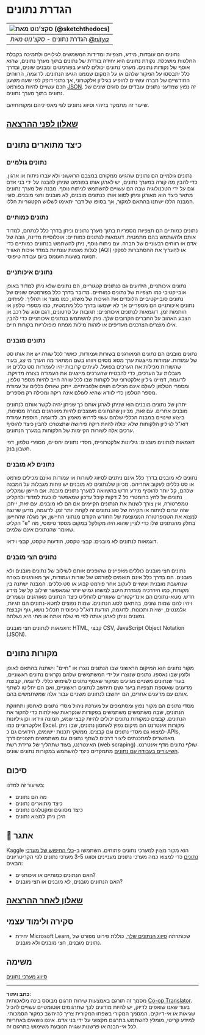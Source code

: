 <!--
CO_OP_TRANSLATOR_METADATA:
{
  "original_hash": "12339119c0165da569a93ddba05f9339",
  "translation_date": "2025-09-05T23:27:16+00:00",
  "source_file": "1-Introduction/03-defining-data/README.md",
  "language_code": "he"
}
-->
# הגדרת נתונים

|![סקצ'נוט מאת [(@sketchthedocs)](https://sketchthedocs.dev)](../../sketchnotes/03-DefiningData.png)|
|:---:|
|הגדרת נתונים - _סקצ'נוט מאת [@nitya](https://twitter.com/nitya)_ |

נתונים הם עובדות, מידע, תצפיות ומדידות המשמשים לגילויים ולתמיכה בקבלת החלטות מושכלת. נקודת נתונים היא יחידה בודדת של נתונים בתוך מערך נתונים, שהוא אוסף של נקודות נתונים. מערכי נתונים יכולים להגיע בפורמטים ומבנים שונים, ובדרך כלל יתבססו על המקור שלהם או על המקום שממנו הגיעו הנתונים. לדוגמה, הרווחים החודשיים של חברה עשויים להופיע בגיליון אלקטרוני, אך נתוני דופק לפי שעה משעון חכם עשויים להיות בפורמט [JSON](https://stackoverflow.com/a/383699). זה נפוץ שמדעני נתונים עובדים עם סוגים שונים של נתונים בתוך מערך נתונים.

שיעור זה מתמקד בזיהוי וסיווג נתונים לפי מאפייניהם ומקורותיהם.

## [שאלון לפני ההרצאה](https://ff-quizzes.netlify.app/en/ds/quiz/4)
## כיצד מתוארים נתונים

### נתונים גולמיים
נתונים גולמיים הם נתונים שהגיעו ממקורם במצבם הראשוני ולא עברו ניתוח או ארגון. כדי להבין מה קורה במערך נתונים, יש לארגן אותו בפורמט שניתן להבנה על ידי בני אדם וגם על ידי הטכנולוגיה שבה הם עשויים להשתמש לניתוח נוסף. מבנה של מערך נתונים מתאר כיצד הוא מאורגן וניתן לסווג אותו כנתונים מובנים, לא מובנים וחצי מובנים. סוגי המבנה הללו ישתנו בהתאם למקור, אך בסופו של דבר יתאימו לשלוש הקטגוריות הללו.

### נתונים כמותיים
נתונים כמותיים הם תצפיות מספריות בתוך מערך נתונים וניתן בדרך כלל לנתחם, למדוד אותם ולהשתמש בהם מתמטית. דוגמאות לנתונים כמותיים: אוכלוסיית מדינה, גובה של אדם או רווחים רבעוניים של חברה. עם ניתוח נוסף, ניתן להשתמש בנתונים כמותיים כדי לגלות מגמות עונתיות במדד איכות האוויר (AQI) או להעריך את ההסתברות לפקקי תנועה בשעות העומס ביום עבודה טיפוסי.

### נתונים איכותניים
נתונים איכותניים, הידועים גם כנתונים קטגוריים, הם נתונים שלא ניתן למדוד באופן אובייקטיבי כמו תצפיות של נתונים כמותיים. מדובר בדרך כלל בפורמטים שונים של נתונים סובייקטיביים הלוכדים את האיכות של משהו, כמו מוצר או תהליך. לעיתים, נתונים איכותניים הם מספריים אך לא ישמשו בדרך כלל מתמטית, כמו מספרי טלפון או חותמות זמן. דוגמאות לנתונים איכותניים: תגובות על סרטונים, דגם וסוג של רכב או הצבע האהוב על החברים הקרובים שלך. ניתן להשתמש בנתונים איכותניים כדי להבין אילו מוצרים הצרכנים מעדיפים או לזהות מילות מפתח פופולריות בקורות חיים.

### נתונים מובנים
נתונים מובנים הם נתונים המאורגנים בשורות ועמודות, כאשר לכל שורה יש את אותו סט של עמודות. עמודות מייצגות ערך מסוג מסוים ויזוהו בשם המתאר מה הערך מייצג, בעוד שהשורות מכילות את הערכים בפועל. לעיתים קרובות יהיו לעמודות סט כללים או מגבלות על הערכים, כדי להבטיח שהערכים מייצגים את העמודה בצורה מדויקת. לדוגמה, דמיינו גיליון אלקטרוני של לקוחות שבו לכל שורה חייב להיות מספר טלפון, ומספרי הטלפון לעולם אינם מכילים תווים אלפביתיים. ייתכן שיוחלו כללים על עמודת מספר הטלפון כדי לוודא שהיא לעולם אינה ריקה ומכילה רק מספרים.

יתרון של נתונים מובנים הוא שניתן לארגן אותם כך שניתן יהיה לקשר אותם לנתונים מובנים אחרים. עם זאת, מכיוון שהנתונים מעוצבים להיות מאורגנים בצורה מסוימת, ביצוע שינויים במבנה הכללי שלהם עשוי לדרוש מאמץ רב. לדוגמה, הוספת עמודת דוא"ל לגיליון הלקוחות שלא יכולה להיות ריקה פירושה שתצטרכו להבין כיצד להוסיף ערכים אלה לשורות הקיימות של הלקוחות במערך הנתונים.

דוגמאות לנתונים מובנים: גיליונות אלקטרוניים, מסדי נתונים יחסיים, מספרי טלפון, דפי חשבון בנק.

### נתונים לא מובנים
נתונים לא מובנים בדרך כלל אינם ניתנים לסיווג לשורות או עמודות ואינם מכילים פורמט או סט כללים לעקוב אחריהם. מכיוון שלנתונים לא מובנים יש פחות מגבלות על המבנה שלהם, קל יותר להוסיף מידע חדש בהשוואה למערך נתונים מובנה. אם חיישן שמקליט נתונים על לחץ ברומטרי כל 2 דקות קיבל עדכון שמאפשר לו כעת למדוד ולהקליט טמפרטורה, אין צורך לשנות את הנתונים הקיימים אם הם לא מובנים. עם זאת, ייתכן שזה יגרום לניתוח או חקירה של סוג נתונים זה לקחת יותר זמן. לדוגמה, מדען שרוצה למצוא את הטמפרטורה הממוצעת של החודש הקודם מנתוני החיישן, אך מגלה שהחיישן הקליט "e" בחלק מהנתונים שלו כדי לציין שהוא היה מקולקל במקום מספר טיפוסי, מה שאומר שהנתונים אינם שלמים.

דוגמאות לנתונים לא מובנים: קבצי טקסט, הודעות טקסט, קבצי וידאו.

### נתונים חצי מובנים
נתונים חצי מובנים כוללים מאפיינים שהופכים אותם לשילוב של נתונים מובנים ולא מובנים. הם בדרך כלל אינם תואמים לפורמט של שורות ועמודות, אך מאורגנים בצורה שנחשבת מובנית ועשויים לעקוב אחר פורמט קבוע או סט כללים. המבנה ישתנה בין מקורות, כמו היררכיה מוגדרת היטב למשהו גמיש יותר שמאפשר שילוב קל של מידע חדש. מטא-נתונים הם אינדיקטורים שעוזרים להחליט כיצד הנתונים מאורגנים ונשמרים ויהיו להם שמות שונים, בהתאם לסוג הנתונים. שמות נפוצים למטא-נתונים הם תגיות, אלמנטים, ישויות ותכונות. לדוגמה, הודעת דוא"ל טיפוסית תכלול נושא, גוף וקבוצת נמענים וניתן לארגן אותה לפי מי שלח אותה או מתי היא נשלחה.

דוגמאות לנתונים חצי מובנים: HTML, קבצי CSV, JavaScript Object Notation (JSON).

## מקורות נתונים

מקור נתונים הוא המיקום הראשוני שבו הנתונים נוצרו או "חיים" וישתנה בהתאם לאופן ולזמן שבו נאספו. נתונים שנוצרו על ידי המשתמשים שלהם נקראים נתונים ראשוניים, בעוד שנתונים משניים מגיעים ממקור שאסף נתונים לשימוש כללי. לדוגמה, קבוצת מדענים שאוספת תצפיות ביער גשם תיחשב לנתונים ראשוניים, ואם הם יחליטו לשתף אותם עם מדענים אחרים, הם ייחשבו לנתונים משניים עבור אלה שמשתמשים בהם.

מסדי נתונים הם מקור נפוץ ומסתמכים על מערכת ניהול מסדי נתונים לאחסון ותחזוקת הנתונים, שבה משתמשים משתמשים בפקודות שנקראות שאילתות כדי לחקור את הנתונים. קבצים כמקורות נתונים יכולים להיות קבצי שמע, תמונה ווידאו וכן גיליונות אלקטרוניים כמו Excel. מקורות אינטרנט הם מיקום נפוץ לאחסון נתונים, שבו ניתן למצוא גם מסדי נתונים וגם קבצים. ממשקי תכנות יישומים, הידועים גם כ-APIs, מאפשרים למתכנתים ליצור דרכים לשתף נתונים עם משתמשים חיצוניים דרך האינטרנט, בעוד שתהליך של גרידת רשת (web scraping) שולף נתונים מדף אינטרנט. [השיעורים בעבודה עם נתונים](../../../../../../../../../2-Working-With-Data) מתמקדים כיצד להשתמש במקורות נתונים שונים.

## סיכום

בשיעור זה למדנו:

- מה הם נתונים
- כיצד מתוארים נתונים
- כיצד מסווגים ומקטלגים נתונים
- היכן ניתן למצוא נתונים

## 🚀 אתגר

Kaggle הוא מקור מצוין למערכי נתונים פתוחים. השתמשו ב-[כלי החיפוש של מערכי נתונים](https://www.kaggle.com/datasets) כדי למצוא כמה מערכי נתונים מעניינים וסווגו 3-5 מערכי נתונים לפי הקריטריונים הבאים:

- האם הנתונים כמותיים או איכותניים?
- האם הנתונים מובנים, לא מובנים או חצי מובנים?

## [שאלון לאחר ההרצאה](https://ff-quizzes.netlify.app/en/ds/quiz/5)

## סקירה ולימוד עצמי

- יחידת Microsoft Learn, שכותרתה [סיווג הנתונים שלך](https://docs.microsoft.com/en-us/learn/modules/choose-storage-approach-in-azure/2-classify-data), כוללת פירוט מפורט של נתונים מובנים, חצי מובנים ולא מובנים.

## משימה

[סיווג מערכי נתונים](assignment.md)

---

**כתב ויתור**:  
מסמך זה תורגם באמצעות שירות תרגום מבוסס בינה מלאכותית [Co-op Translator](https://github.com/Azure/co-op-translator). בעוד שאנו שואפים לדיוק, יש להיות מודעים לכך שתרגומים אוטומטיים עשויים להכיל שגיאות או אי-דיוקים. המסמך המקורי בשפתו המקורית צריך להיחשב כמקור הסמכותי. למידע קריטי, מומלץ להשתמש בתרגום מקצועי על ידי בני אדם. איננו נושאים באחריות לכל אי-הבנה או פרשנות שגויה הנובעת משימוש בתרגום זה.